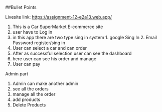 ##Bullet Points

Livesite link: https://assignment-12-e2a13.web.app/

1. This is a Car SuperMarket E-commerce site
2. user have to Log in
3. in this app there are two type sing in system 1. google Sing In 2. Email Password register/sing in
4. User can select a car and can order
5. After as successful selection user can see the dashboard
6. here user can see his order and manage
7. User can pay

Admin part

1. Admin can make another admin
2. see all the orders
3. manage all the order
4. add products
5. Delete Products



